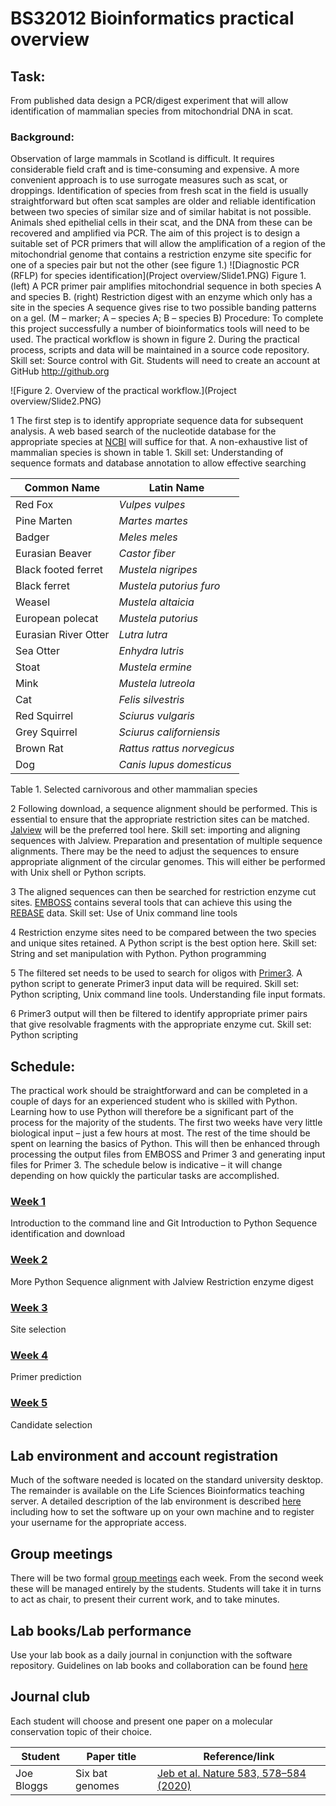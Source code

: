 # BS32012 Bioinformatics practical overview

## Task: 
From published data design a PCR/digest experiment that will allow identification of mammalian species from mitochondrial DNA in scat.

### Background:
Observation of large mammals in Scotland is difficult. It requires considerable field craft and is time-consuming and expensive. A more convenient approach is to use surrogate measures such as scat, or droppings. Identification of species from fresh scat in the field is usually straightforward but often scat samples are older and reliable identification between two species of similar size and of similar habitat is not possible.
Animals shed epithelial cells in their scat, and the DNA from these can be recovered and amplified via PCR. The aim of this project is to design a suitable set of PCR primers that will allow the amplification of a region of the mitochondrial genome that contains a restriction enzyme site specific for one of a species pair but not the other (see figure 1.)
![Diagnostic PCR (RFLP) for species identification](Project overview/Slide1.PNG)
Figure 1. (left) A PCR primer pair amplifies mitochondrial sequence in both species A and species B. (right) Restriction digest with an enzyme which only has a site in the species A sequence gives rise to two possible banding patterns on a gel. (M – marker; A – species A; B – species B)
Procedure:
To complete this project successfully a number of bioinformatics tools will need to be used. The practical workflow is shown in figure 2. During the practical process, scripts and data will be maintained in a source code repository. Skill set: Source control with Git. Students will need to create an account at GitHub http://github.org

![Figure 2. Overview of the practical workflow.](Project overview/Slide2.PNG)


1 The first step is to identify appropriate sequence data for subsequent analysis. A web based search of the nucleotide database for the appropriate species at [NCBI](http://www.ncbi.nlm.nih.gov/nuccore) will suffice for that. A non-exhaustive list of mammalian species is shown in table 1.  Skill set: Understanding of sequence formats and database annotation to allow effective searching


|Common Name|	Latin Name|
|---|---|
|Red Fox|*Vulpes vulpes*|
|Pine Marten|*Martes martes*|
|Badger|*Meles meles*|
|Eurasian Beaver|*Castor fiber*|
|Black footed ferret|*Mustela nigripes*|
|Black ferret|*Mustela putorius furo*|
|Weasel|*Mustela altaicia*|
|European polecat|*Mustela putorius*|
|Eurasian River Otter|*Lutra lutra*|
|Sea Otter|*Enhydra lutris*|
|Stoat|*Mustela ermine*|
|Mink|*Mustela lutreola*|
|Cat|*Felis silvestris*|
|Red Squirrel|*Sciurus vulgaris*|
|Grey Squirrel|*Sciurus californiensis*|
|Brown Rat|*Rattus rattus norvegicus*|
|Dog	| *Canis lupus domesticus*|

Table 1. Selected carnivorous and other mammalian species


2 Following download, a sequence alignment should be performed. This is essential to ensure that the appropriate restriction sites can be matched. [Jalview](http://www.jalview.org) will be the preferred tool here. Skill set: importing and aligning sequences with Jalview. Preparation and presentation of multiple sequence alignments. There may be the need to adjust the sequences to ensure appropriate alignment of the circular genomes. This will either be performed with Unix shell or Python scripts.

3 The aligned sequences can then be searched for restriction enzyme cut sites. [EMBOSS](http://www.emboss.org) contains several tools that can achieve this using the [REBASE](http://www.rebase.org) data. Skill set: Use of Unix command line tools

4 Restriction enzyme sites need to be compared between the two species and unique sites retained. A Python script is the best option here. Skill set: String and set manipulation with Python. Python programming

5 The filtered set needs to be used to search for oligos with [Primer3](http://primer3.sourceforge.net/). A python script to generate Primer3 input data will be required. Skill set: Python scripting, Unix command line tools. Understanding file input formats.

6 Primer3 output will then be filtered to identify appropriate primer pairs that give resolvable fragments with the appropriate enzyme cut. Skill set: Python scripting

## Schedule:
The practical work should be straightforward and can be completed in a couple of days for an experienced student who is skilled with Python. Learning how to use Python will therefore be a significant part of the process for the majority of the students. The first two weeks have very little biological input – just a few hours at most. The rest of the time should be spent on learning the basics of Python. This will then be enhanced through processing the output files from EMBOSS and Primer 3 and generating input files for Primer 3.  The schedule below is indicative – it will change depending on how quickly the particular tasks are accomplished.

### [Week 1](week1.md) 
Introduction to the command line and Git 
Introduction to Python
Sequence identification and download

### [Week 2](week2.md)
More Python
Sequence alignment with Jalview
Restriction enzyme digest

### [Week 3](week3.md)
Site selection

### [Week 4](week4.md)
Primer prediction

### [Week 5](week5.md)
Candidate selection

## Lab environment and account registration
Much of the software needed is located on the standard university desktop. The remainder is available on the Life Sciences Bioinformatics teaching server. A detailed description of the lab environment is described [here](Software.md) including how to set the software up on your own machine and to register your username for the appropriate access.


## Group meetings
There will be two formal [group meetings](meetings.md) each week. From the second week these will be managed entirely by the students. Students will take it in turns to act as chair, to present their current work, and to take minutes. 

## Lab books/Lab performance
Use your lab book as a daily journal in conjunction with the software repository. Guidelines on lab books and collaboration can be found [here](lab.md)

## Journal club
Each student will choose and present one paper on a molecular conservation topic of their choice. 

| Student | Paper title | Reference/link |
|---------|-------------|----------------|
| Joe Bloggs | Six bat genomes | [Jeb et al. Nature 583, 578–584 (2020)](https://www.nature.com/articles/s41586-020-2486-3) |
